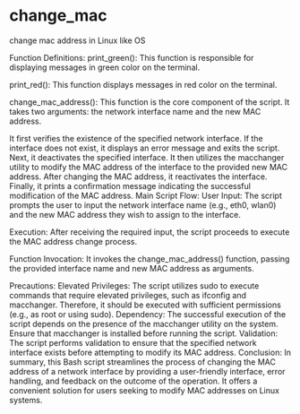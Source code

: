 # change_mac
change mac address in Linux like OS

Function Definitions:
print_green(): This function is responsible for displaying messages in green color on the terminal.

print_red(): This function displays messages in red color on the terminal.

change_mac_address(): This function is the core component of the script. It takes two arguments: the network interface name and the new MAC address.

It first verifies the existence of the specified network interface. If the interface does not exist, it displays an error message and exits the script.
Next, it deactivates the specified interface.
It then utilizes the macchanger utility to modify the MAC address of the interface to the provided new MAC address.
After changing the MAC address, it reactivates the interface.
Finally, it prints a confirmation message indicating the successful modification of the MAC address.
Main Script Flow:
User Input: The script prompts the user to input the network interface name (e.g., eth0, wlan0) and the new MAC address they wish to assign to the interface.

Execution: After receiving the required input, the script proceeds to execute the MAC address change process.

Function Invocation: It invokes the change_mac_address() function, passing the provided interface name and new MAC address as arguments.

Precautions:
Elevated Privileges: The script utilizes sudo to execute commands that require elevated privileges, such as ifconfig and macchanger. Therefore, it should be executed with sufficient permissions (e.g., as root or using sudo).
Dependency: The successful execution of the script depends on the presence of the macchanger utility on the system. Ensure that macchanger is installed before running the script.
Validation: The script performs validation to ensure that the specified network interface exists before attempting to modify its MAC address.
Conclusion:
In summary, this Bash script streamlines the process of changing the MAC address of a network interface by providing a user-friendly interface, error handling, and feedback on the outcome of the operation. It offers a convenient solution for users seeking to modify MAC addresses on Linux systems.





